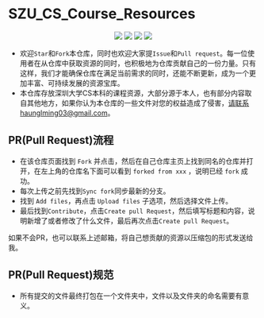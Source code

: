 # SZU_CS_Course_Resources
<div align="center">
    <a href="https://github.com/HuangLM03/SZU_CS_Course_Resources"> <img src="https://badgen.net/github/stars/HuangLM03/SZU_CS_Course_Resources?icon=github&color=4ab8a1"></a>
    <a href="https://github.com/HuangLM03/SZU_CS_Course_Resources"> <img src="https://badgen.net/github/forks/HuangLM03/SZU_CS_Course_Resources?icon=github&color=4ab8a1"></a>
    <a href="https://github.com/HuangLM03/SZU_CS_Course_Resources"> <img src="https://img.shields.io/github/repo-size/HuangLM03/SZU_CS_Course_Resources"></a>
    <a href="https://github.com/HuangLM03/SZU_CS_Course_Resources"> <img src="https://img.shields.io/github/contributors/HuangLM03/SZU_CS_Course_Resources"></a>
</div>

- 欢迎`Star`和`Fork`本仓库，同时也欢迎大家提`Issue`和`Pull request`。每一位使用者在从仓库中获取资源的同时，也积极地为仓库贡献自己的一份力量。只有这样，我们才能确保仓库在满足当前需求的同时，还能不断更新，成为一个更加丰富、可持续发展的资源宝库。
- 本仓库存放深圳大学CS本科的课程资源，大部分源于本人，也有部分内容取自其他地方，如果你认为本仓库的一些文件对您的权益造成了侵害，请联系haunglming03@gmail.com。

## PR(Pull Request)流程

- 在该仓库页面找到 `Fork` 并点击，然后在自己仓库主页上找到同名的仓库并打开，在左上角的仓库名下面可以看到 `forked from xxx` ，说明已经 `fork` 成功。
- 每次上传之前先找到`Sync fork`同步最新的分支。
- 找到 `Add files`，再点击 `Upload files` 子选项，然后选择文件上传。
- 最后找到`Contribute`，点击`Create pull Request`，然后填写标题和内容，说明新增了或者修改了什么文件，最后再次点击`Create pull Request`。

如果不会PR，也可以联系上述邮箱，将自己想贡献的资源以压缩包的形式发送给我。

## PR(Pull Request)规范

- 所有提交的文件最终打包在一个文件夹中，文件以及文件夹的命名需要有意义。
